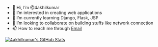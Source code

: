 - 👋 Hi, I’m @4akhilkumar
- 👀 I’m interested in creating web applications
- 🌱 I’m currently learning Django, Flask, JSP
- 💞️ I’m looking to collaborate on building stuffs like network connection
- 📫 How to reach me through <a href="mailto:4akhilkumar@gmail.com">Email</a>

[![4akhilkumar's GitHub Stats](https://github-readme-stats.vercel.app/api?username=4akhilkumar&show_icons=true)](https://github.com/4akhilkumar)
<!---
4akhilkumar/4akhilkumar is a ✨ special ✨ repository because its `README.md` (this file) appears on your GitHub profile.
You can click the Preview link to take a look at your changes.
--->
